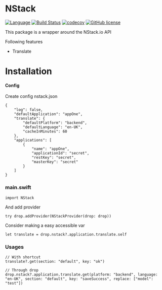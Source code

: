 # NStack
[![Language](https://img.shields.io/badge/Swift-3-brightgreen.svg)](http://swift.org)
[![Build Status](https://travis-ci.org/nodes-vapor/nstack.svg?branch=master)](https://travis-ci.org/nodes-vapor/nstack)
[![codecov](https://codecov.io/gh/nodes-vapor/nstack/branch/master/graph/badge.svg)](https://codecov.io/gh/nodes-vapor/nstack)
[![GitHub license](https://img.shields.io/badge/license-MIT-blue.svg)](https://raw.githubusercontent.com/nodes-vapor/nstack/master/LICENSE)


This package is a wrapper around the NStack.io API 

Following features
 - Translate

# Installation

#### Config
Create config nstack.json

```
{
    "log": false,
    "defaultApplication": "appOne",
    "translate": {
        "defaultPlatform": "backend",
        "defaultLanguage": "en-UK",
        "cacheInMinutes": 60
    },
    "applications": [
        {
            "name": "appOne",
            "applicationId": "secret",
            "restKey": "secret",
            "masterKey": "secret"
        }
    ]
}

```

### main.swift
```
import NStack
```

And add provider
```
try drop.addProvider(NStackProvider(drop: drop))
```

Consider making a easy accessible var
```
let translate = drop.nstack?.application.translate.self
```

### Usages
```
// With shortcut
translate?.get(section: "default", key: "ok")

// Through drop
drop.nstack?.application.translate.get(platform: "backend", language: "en-UK", section: "default", key: "saveSuccess", replace: ["model": "test"])
```
